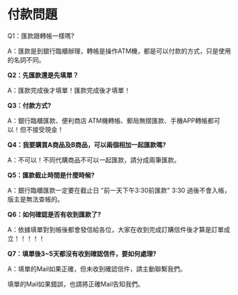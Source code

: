 # 付款問題

<span class="red">Q1：匯款跟轉帳一樣嗎?</span>

A：匯款是到銀行臨櫃辦理，轉帳是操作ATM機，都是可以付款的方式，只是使用的名詞不同。

**Q2：先匯款還是先填單？**

A：匯款完成後才填單！匯款完成後才填單！

**Q3：付款方式?**

A：銀行臨櫃匯款、便利商店 ATM機轉帳、郵局無摺匯款、手機APP轉帳都可以！但不接受現金！

**Q4：我要購買A商品及B商品，可以兩個相加一起匯款嗎?**

A：不可以！不同代購商品不可以一起匯款，請分成兩筆匯款。

**Q5：匯款截止時間是什麼時候?**

A：銀行臨櫃匯款一定要在截止日 "前一天下午3:30前匯款" 3:30 過後不會入帳，版主是無法查帳的。

**Q6：如何確認是否有收到匯款了?**

A：依據填單對到帳後都會發信給各位，大家在收到完成訂購信件後才算是訂單成立！！！！！

**Q7：填單後3~5天都沒有收到確認信件，要如何處理?**

A：填單的Mail如果正確，但未收到確認信件，請主動聯繫我們。

填單的Mail如果錯誤，也請將正確Mail告知我們。

